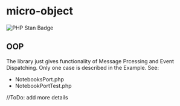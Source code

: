 # micro-object

![PHP Stan Badge](https://img.shields.io/badge/PHPStan-level%206-brightgreen.svg?style=flat">)
## OOP


The library just gives functionality of Message Prcessing and Event Dispatching.
Only one case is described in the Example. See:
* NotebooksPort.php
* NotebookPortTest.php

//ToDo: add more details

